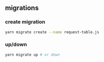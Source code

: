 ## migrations

### create migration

```bash
yarn migrate create --name request-table.js
```

### up/down

```bash
yarn migrate up # or down
```
